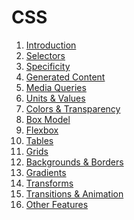 # CSS

<ol>
    <li><a href="intro">Introduction</a></li>
    <li><a href="selectors">Selectors</a></li>
    <li><a href="selectors/specificity.html">Specificity</a></li>
    <li><a href="generated">Generated Content</a></li>
    <li><a href="media">Media Queries</a></li>
    <li><a href="values">Units &amp; Values </a></li>
    <li><a href="colors">Colors &amp; Transparency </a></li>
    <li><a href="boxmodel">Box Model</a></li>
    <li><a href="flexbox">Flexbox</a></li>
    <li><a href="tables">Tables</a></li>
    <li><a href="grid">Grids</a></li>
    <li><a href="borders">Backgrounds &amp; Borders </a></li>
    <li><a href="gradients">Gradients</a></li>
    <li><a href="transforms">Transforms</a></li>
    <li><a href="animations">Transitions &amp; Animation</a></li>
  <li><a href="other">Other Features</a></li>
</ol>
